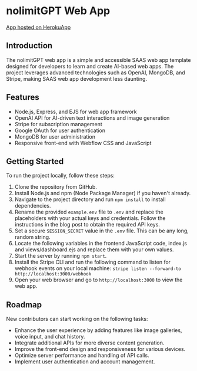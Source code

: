 # nolimitGPT Web App

[App hosted on HerokuApp](https://rocky-falls-15188.herokuapp.com/)   

## Introduction

The nolimitGPT web app is a simple and accessible SAAS web app template designed for developers to learn and create AI-based web apps. The project leverages advanced technologies such as OpenAI, MongoDB, and Stripe, making SAAS web app development less daunting.

## Features

- Node.js, Express, and EJS for web app framework
- OpenAI API for AI-driven text interactions and image generation
- Stripe for subscription management
- Google OAuth for user authentication
- MongoDB for user administration
- Responsive front-end with Webflow CSS and JavaScript

## Getting Started

To run the project locally, follow these steps:

1. Clone the repository from GitHub.
2. Install Node.js and npm (Node Package Manager) if you haven't already.
3. Navigate to the project directory and run `npm install` to install dependencies.
4. Rename the provided `example.env` file to `.env` and replace the placeholders with your actual keys and credentials. Follow the instructions in the blog post to obtain the required API keys.
5. Set a secure `SESSION_SECRET` value in the `.env` file. This can be any long, random string.
6. Locate the following variables in the frontend JavaScript code, index.js and views/dashboard.ejs and replace them with your own values.
7. Start the server by running `npm start`.
8. Install the Stripe CLI and run the following command to listen for webhook events on your local machine: `stripe listen --forward-to http://localhost:3000/webhook`
9. Open your web browser and go to `http://localhost:3000` to view the web app.

## Roadmap

New contributors can start working on the following tasks:

- Enhance the user experience by adding features like image galleries, voice input, and chat history.
- Integrate additional APIs for more diverse content generation.
- Improve the front-end design and responsiveness for various devices.
- Optimize server performance and handling of API calls.
- Implement user authentication and account management.

